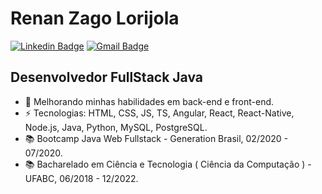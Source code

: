 

<!--

Here are some ideas to get you started:

- 🔭 I’m currently working on ...
- 🌱 I’m currently learning ...
- 👯 I’m looking to collaborate on ...
- 🤔 I’m looking for help with ...
- 💬 Ask me about ...
- 📫 How to reach me: ...
- 😄 Pronouns: ...
- ⚡ Fun fact: ...
-->

# Renan Zago Lorijola
[![Linkedin Badge](https://img.shields.io/badge/-renanzagolorijola-blue?style=flat-square&logo=Linkedin&logoColor=white&link=https://www.linkedin.com/in/renanzagolorijola/)](https://www.linkedin.com/in/renanzagolorijola/)
[![Gmail Badge](https://img.shields.io/badge/-renanzago@gmail.com-c14438?style=flat-square&logo=Gmail&logoColor=white&link=mailto:renanzago@gmail.com)](mailto:renanzago@gmail.com)

## Desenvolvedor FullStack Java

- 🌱 Melhorando minhas habilidades em back-end e front-end.
- ⚡ Tecnologias: HTML, CSS, JS, TS, Angular, React, React-Native, Node.js, Java, Python, MySQL, PostgreSQL.
- 📚 Bootcamp Java Web Fullstack - Generation Brasil, 02/2020 - 07/2020.
- 📚 Bacharelado em Ciência e Tecnologia ( Ciência da Computação ) - UFABC, 06/2018 - 12/2022.
